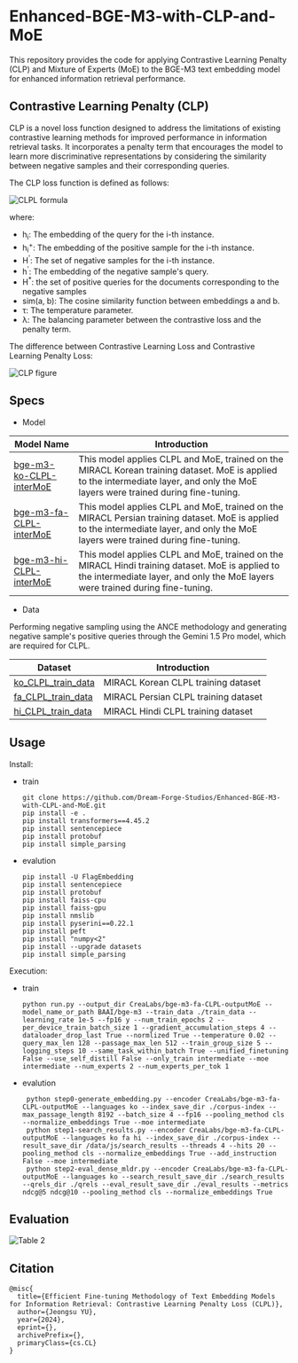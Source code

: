 # Enhanced-BGE-M3-with-CLP-and-MoE

This repository provides the code for applying Contrastive Learning Penalty (CLP) and Mixture of Experts (MoE) to the BGE-M3 text embedding model for enhanced information retrieval performance.

## Contrastive Learning Penalty (CLP)

CLP is a novel loss function designed to address the limitations of existing contrastive learning methods for improved performance in information retrieval tasks. It incorporates a penalty term that encourages the model to learn more discriminative representations by considering the similarity between negative samples and their corresponding queries.

The CLP loss function is defined as follows:

![CLPL formula](https://github.com/Dream-Forge-Studios/Enhanced-BGE-M3-with-CLP-and-MoE/blob/main/imgs/clpl_formula.PNG)

where:

* h<sub>i</sub>: The embedding of the query for the i-th instance.
* h<sub>i</sub><sup>+</sup>: The embedding of the positive sample for the i-th instance.
* H<sup>'</sup>: The set of negative samples for the i-th instance.
* h<sup>'</sup>: The embedding of the negative sample's query.
* H<sup>*</sup>: the set of positive queries for the documents corresponding to the negative samples
* sim(a, b): The cosine similarity function between embeddings a and b.
* τ: The temperature parameter.
* λ: The balancing parameter between the contrastive loss and the penalty term.

The difference between Contrastive Learning Loss and Contrastive Learning Penalty Loss:

![CLP figure](https://github.com/Dream-Forge-Studios/Enhanced-BGE-M3-with-CLP-and-MoE/blob/main/imgs/figure1.PNG)

## Specs

- Model

| Model Name | Introduction |
|---|---|
| [bge-m3-ko-CLPL-interMoE](https://huggingface.co/CreaLabs/bge-m3-ko-CLP-interMoE) | This model applies CLPL and MoE, trained on the MIRACL Korean training dataset. MoE is applied to the intermediate layer, and only the MoE layers were trained during fine-tuning. |
| [bge-m3-fa-CLPL-interMoE](https://huggingface.co/CreaLabs/bge-m3-fa-CLP-interMoE) | This model applies CLPL and MoE, trained on the MIRACL Persian training dataset. MoE is applied to the intermediate layer, and only the MoE layers were trained during fine-tuning. |
| [bge-m3-hi-CLPL-interMoE](https://huggingface.co/CreaLabs/bge-m3-hi-CLP-interMoE) | This model applies CLPL and MoE, trained on the MIRACL Hindi  training dataset. MoE is applied to the intermediate layer, and only the MoE layers were trained during fine-tuning. |

- Data
  
Performing negative sampling using the ANCE methodology and generating negative sample's positive queries through the Gemini 1.5 Pro model, which are required for CLPL.

| Dataset | Introduction |
|---|---|
| [ko_CLPL_train_data](https://github.com/Dream-Forge-Studios/Enhanced-BGE-M3-with-CLP-and-MoE/blob/main/data/ko_CLP_train_data.jsonl) | MIRACL Korean CLPL training dataset |
| [fa_CLPL_train_data](https://github.com/Dream-Forge-Studios/Enhanced-BGE-M3-with-CLP-and-MoE/blob/main/data/fa_CLP_train_data.jsonl) | MIRACL Persian CLPL training dataset |
| [hi_CLPL_train_data](https://github.com/Dream-Forge-Studios/Enhanced-BGE-M3-with-CLP-and-MoE/blob/main/data/hi_CLP_train_data.jsonl) | MIRACL Hindi CLPL training dataset |

## Usage

Install:

- train

      git clone https://github.com/Dream-Forge-Studios/Enhanced-BGE-M3-with-CLPL-and-MoE.git
      pip install -e .
      pip install transformers==4.45.2
      pip install sentencepiece
      pip install protobuf
      pip install simple_parsing

- evalution

      pip install -U FlagEmbedding
      pip install sentencepiece
      pip install protobuf
      pip install faiss-cpu
      pip install faiss-gpu
      pip install nmslib
      pip install pyserini==0.22.1
      pip install peft
      pip install "numpy<2"
      pip install --upgrade datasets
      pip install simple_parsing

Execution:

- train

      python run.py --output_dir CreaLabs/bge-m3-fa-CLPL-outputMoE --model_name_or_path BAAI/bge-m3 --train_data ./train_data --learning_rate 1e-5 --fp16 y --num_train_epochs 2 --per_device_train_batch_size 1 --gradient_accumulation_steps 4 --dataloader_drop_last True --normlized True --temperature 0.02 --query_max_len 128 --passage_max_len 512 --train_group_size 5 --logging_steps 10 --same_task_within_batch True --unified_finetuning False --use_self_distill False --only_train intermediate --moe intermediate --num_experts 2 --num_experts_per_tok 1

- evalution

       python step0-generate_embedding.py --encoder CreaLabs/bge-m3-fa-CLPL-outputMoE --languages ko --index_save_dir ./corpus-index --max_passage_length 8192 --batch_size 4 --fp16 --pooling_method cls --normalize_embeddings True --moe intermediate
       python step1-search_results.py --encoder CreaLabs/bge-m3-fa-CLPL-outputMoE --languages ko fa hi --index_save_dir ./corpus-index --result_save_dir /data/js/search_results --threads 4 --hits 20 --pooling_method cls --normalize_embeddings True --add_instruction False --moe intermediate
       python step2-eval_dense_mldr.py --encoder CreaLabs/bge-m3-fa-CLPL-outputMoE --languages ko --search_result_save_dir ./search_results --qrels_dir ./qrels --eval_result_save_dir ./eval_results --metrics ndcg@5 ndcg@10 --pooling_method cls --normalize_embeddings True


## Evaluation

![Table 2](https://github.com/Dream-Forge-Studios/Enhanced-BGE-M3-with-CLP-and-MoE/blob/main/imgs/table2.PNG)

## Citation

    @misc{
      title={Efficient Fine-tuning Methodology of Text Embedding Models for Information Retrieval: Contrastive Learning Penalty Loss (CLPL)}, 
      author={Jeongsu YU},
      year={2024},
      eprint={},
      archivePrefix={},
      primaryClass={cs.CL}
    }
